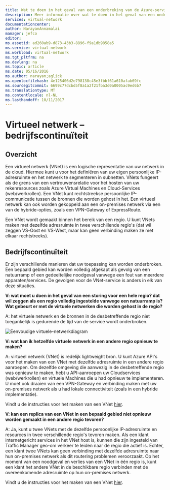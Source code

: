 ```yaml
---
title: Wat te doen in het geval van een onderbreking van de Azure-service die invloed hebben op Azure Virtual Networks | Microsoft Docs
description: Meer informatie over wat te doen in het geval van een onderbreking van de Azure-service die invloed hebben op Azure Virtual Networks.
services: virtual-network
documentationcenter: 
author: NarayanAnnamalai
manager: jefco
editor: 
ms.assetid: ad260ab9-d873-43b3-8896-f9a1db9858a5
ms.service: virtual-network
ms.workload: virtual-network
ms.tgt_pltfrm: na
ms.devlang: na
ms.topic: article
ms.date: 05/16/2016
ms.author: narayan;aglick
ms.openlocfilehash: 4e125406d2e798138c45e3fbbf61a610afab69fc
ms.sourcegitcommit: 6699c77dcbd5f8a1a2f21fba3d0a0005ac9ed6b7
ms.translationtype: MT
ms.contentlocale: nl-NL
ms.lasthandoff: 10/11/2017
---
```

# <a name="virtual-network--business-continuity"></a>Virtueel netwerk – bedrijfscontinuïteit
## <a name="overview"></a>Overzicht
Een virtueel netwerk (VNet) is een logische representatie van uw netwerk in de cloud. Hiermee kunt u voor het definiëren van uw eigen persoonlijke IP-adresruimte en het netwerk te segmenteren in subnetten. VNets fungeert als de grens van een vertrouwensrelatie voor het hosten van uw rekenresources zoals Azure Virtual Machines en Cloud-Services (web/werkrollen). Een VNet kunt rechtstreekse persoonlijke IP-communicatie tussen de bronnen die worden gehost in het. Een virtueel netwerk kan ook worden gekoppeld aan een on-premises netwerk via een van de hybride-opties, zoals een VPN-Gateway of ExpressRoute.

Een VNet wordt gemaakt binnen het bereik van een regio. U kunt VNets maken met dezelfde adresruimte in twee verschillende regio's (dat wil zeggen VS-Oost en VS-West, maar kan geen verbinding maken ze met elkaar rechtstreeks). 

## <a name="business-continuity"></a>Bedrijfscontinuïteit
Er zijn verschillende manieren dat uw toepassing kan worden onderbroken. Een bepaald gebied kan worden volledig afgekapt als gevolg van een natuurramp of een gedeeltelijke noodgeval vanwege een fout van meerdere apparaten/services. De gevolgen voor de VNet-service is anders in elk van deze situaties.

**V: wat moet u doen in het geval van een storing voor een hele regio? dat wil zeggen als een regio volledig ingestelde vanwege een natuurramp is? Wat gebeurt er met de virtuele netwerken die worden gehost in de regio?**

A: het virtuele netwerk en de bronnen in de desbetreffende regio niet toegankelijk is gedurende de tijd van de service wordt onderbroken.

![Eenvoudige virtuele-netwerkdiagram](./media/virtual-network-disaster-recovery-guidance/vnet.png)

**V: wat kan ik hetzelfde virtuele netwerk in een andere regio opnieuw te maken?**

A: virtueel netwerk (VNet) is redelijk lightweight bron. U kunt Azure API's voor het maken van een VNet met dezelfde adresruimte in een andere regio aanroepen. Om dezelfde omgeving die aanwezig in de desbetreffende regio was opnieuw te maken, hebt u API-aanroepen uw Cloudservices (web/werkrollen) en virtuele Machines die u had opnieuw te implementeren. U moet ook draaien van een VPN-Gateway en verbinding maken met uw on-premises netwerk als u had lokale connectiviteit (zoals in een hybride implementatie).

Vindt u de instructies voor het maken van een VNet [hier](virtual-networks-create-vnet-arm-pportal.md). 

**V: kan een replica van een VNet in een bepaald gebied niet opnieuw worden gemaakt in een andere regio tevoren?**

A: Ja, kunt u twee VNets met de dezelfde persoonlijke IP-adresruimte en resources in twee verschillende regio's tevoren maken. Als een klant internetgericht services in het VNet host is, kunnen die zijn ingesteld van Traffic Manager geo-om verkeer te leiden naar de regio die actief is. Echter, een klant twee VNets kan geen verbinding met dezelfde adresruimte naar hun on-premises netwerk als dit routering problemen veroorzaakt. Op het moment van een noodgeval en verlies van een VNet in één regio is, kunt een klant het andere VNet in de beschikbare regio verbinden met de overeenkomende adresruimte op hun on-premises netwerk.

Vindt u de instructies voor het maken van een VNet [hier](virtual-networks-create-vnet-arm-pportal.md).

